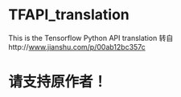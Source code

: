 # TFAPI_translation
This is the Tensorflow Python API translation
转自http://www.jianshu.com/p/00ab12bc357c
# 请支持原作者！
